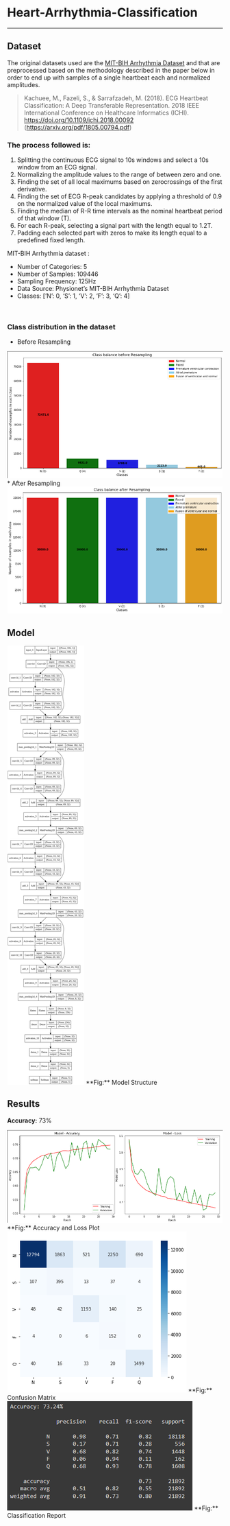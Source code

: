 # Heart-Arrhythmia-Classification

---

## Dataset
The original datasets used are the <a href="https://www.physionet.org/content/mitdb/1.0.0/">MIT-BIH Arrhythmia Dataset</a> and that are preprocessed based on the methodology described in the paper below in order to end up with samples of a single heartbeat each and normalized amplitudes.

> Kachuee, M., Fazeli, S., & Sarrafzadeh, M. (2018). ECG Heartbeat Classification: A Deep Transferable Representation. 2018 IEEE International Conference on Healthcare Informatics (ICHI). https://doi.org/10.1109/ichi.2018.00092 (https://arxiv.org/pdf/1805.00794.pdf)

### The process followed is:

1. Splitting the continuous ECG signal to 10s windows and select a 10s window from an ECG signal. <br>
2. Normalizing the amplitude values to the range of between zero and one. <br>
3. Finding the set of all local maximums based on zerocrossings of the first derivative. <br>
4. Finding the set of ECG R-peak candidates by applying a threshold of 0.9 on the normalized value of the local maximums. <br>
5. Finding the median of R-R time intervals as the nominal heartbeat period of that window (T). <br>
6. For each R-peak, selecting a signal part with the length equal to 1.2T. <br>
7. Padding each selected part with zeros to make its length equal to a predefined fixed length. <br>

MIT-BIH Arrhythmia dataset :

* Number of Categories: 5
* Number of Samples: 109446
* Sampling Frequency: 125Hz
* Data Source: Physionet’s MIT-BIH Arrhythmia Dataset
* Classes: [’N’: 0, ‘S’: 1, ‘V’: 2, ‘F’: 3, ‘Q’: 4]

<br>

### Class distribution in the dataset

* Before Resampling
<img src="https://github.com/Srinivas-Natarajan/Heart-Arrhythmia-Classification/blob/main/images/distribution_before_resample.png">
* After Resampling
<img src="https://github.com/Srinivas-Natarajan/Heart-Arrhythmia-Classification/blob/main/images/distribution_after_resample.png">

<br>

## Model

<img src="https://github.com/Srinivas-Natarajan/Heart-Arrhythmia-Classification/blob/main/images/model_plot.png">
**Fig:** Model Structure

<br>

## Results

**Accuracy:** 73%

<img src="https://github.com/Srinivas-Natarajan/Heart-Arrhythmia-Classification/blob/main/images/model_result_plot.png">
**Fig:** Accuracy and Loss Plot

<img src="https://github.com/Srinivas-Natarajan/Heart-Arrhythmia-Classification/blob/main/images/confusion_matrix.png">
**Fig:** Confusion Matrix

<br>

<img src="https://github.com/Srinivas-Natarajan/Heart-Arrhythmia-Classification/blob/main/images/classification_report.png">
**Fig:** Classification Report

<br>
